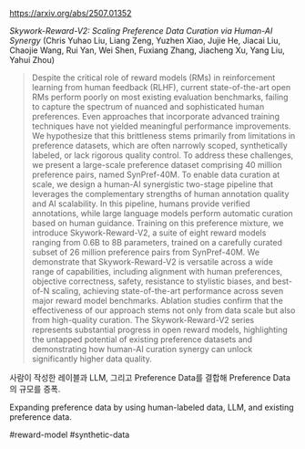 https://arxiv.org/abs/2507.01352

*Skywork-Reward-V2: Scaling Preference Data Curation via Human-AI Synergy* (Chris Yuhao Liu, Liang Zeng, Yuzhen Xiao, Jujie He, Jiacai Liu, Chaojie Wang, Rui Yan, Wei Shen, Fuxiang Zhang, Jiacheng Xu, Yang Liu, Yahui Zhou)

> Despite the critical role of reward models (RMs) in reinforcement learning from human feedback (RLHF), current state-of-the-art open RMs perform poorly on most existing evaluation benchmarks, failing to capture the spectrum of nuanced and sophisticated human preferences. Even approaches that incorporate advanced training techniques have not yielded meaningful performance improvements. We hypothesize that this brittleness stems primarily from limitations in preference datasets, which are often narrowly scoped, synthetically labeled, or lack rigorous quality control. To address these challenges, we present a large-scale preference dataset comprising 40 million preference pairs, named SynPref-40M. To enable data curation at scale, we design a human-AI synergistic two-stage pipeline that leverages the complementary strengths of human annotation quality and AI scalability. In this pipeline, humans provide verified annotations, while large language models perform automatic curation based on human guidance. Training on this preference mixture, we introduce Skywork-Reward-V2, a suite of eight reward models ranging from 0.6B to 8B parameters, trained on a carefully curated subset of 26 million preference pairs from SynPref-40M. We demonstrate that Skywork-Reward-V2 is versatile across a wide range of capabilities, including alignment with human preferences, objective correctness, safety, resistance to stylistic biases, and best-of-N scaling, achieving state-of-the-art performance across seven major reward model benchmarks. Ablation studies confirm that the effectiveness of our approach stems not only from data scale but also from high-quality curation. The Skywork-Reward-V2 series represents substantial progress in open reward models, highlighting the untapped potential of existing preference datasets and demonstrating how human-AI curation synergy can unlock significantly higher data quality.

사람이 작성한 레이블과 LLM, 그리고 Preference Data를 결합해 Preference Data의 규모를 증폭.

<english>
Expanding preference data by using human-labeled data, LLM, and existing preference data.
</english>

#reward-model #synthetic-data 